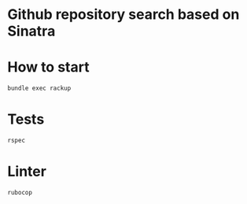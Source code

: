 # Github repository search based on Sinatra

# How to start
```
bundle exec rackup
```

# Tests
```
rspec
```

# Linter
```
rubocop
```
